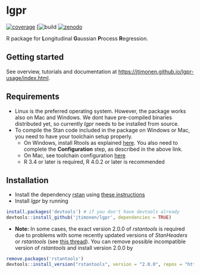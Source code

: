 # lgpr
[![coverage](https://codecov.io/gh/jtimonen/lgpr/branch/development/graph/badge.svg)](https://codecov.io/gh/jtimonen/lgpr)
[![build](https://travis-ci.org/jtimonen/lgpr.svg?branch=development)
[![zenodo](https://zenodo.org/badge/DOI/10.5281/zenodo.3632542.svg)](https://doi.org/10.5281/zenodo.3632542)

R package for **L**ongitudinal **G**aussian **P**rocess **R**egression. 

## Getting started
See overview, tutorials and documentation at https://jtimonen.github.io/lgpr-usage/index.html. 

## Requirements

* Linux is the preferred operating system. However, the package works also on
  Mac and Windows. We dont have pre-compiled binaries distributed yet, so 
  currently *lgpr* needs to be installed from source. 
* To compile the Stan code included in the package on Windows or Mac, you need
  to have your toolchain setup properly. 
  -  On Windows, install Rtools as explained [here](https://github.com/stan-dev/rstan/wiki/Installing-RStan-from-source-on-Windows#configuration). You also need to complete the **Configuration** step, as described in the
  above link.
  - On Mac, see toolchain configuration [here](https://github.com/stan-dev/rstan/wiki/Installing-RStan-from-source-on-a-Mac")
  - R 3.4 or later is required, R 4.0.2 or later is recommended

## Installation
* Install the dependency [rstan](https://mc-stan.org/rstan/) using [these instructions](https://github.com/stan-dev/rstan/wiki/RStan-Getting-Started)
* Install *lgpr* by running
```r
install.packages('devtools') # if you don't have devtools already
devtools::install_github('jtimonen/lgpr', dependencies = TRUE)
```

* **Note:** In some cases, the exact version 2.0.0 of *rstantools* is required due
to problems with some recently updated versions of *StanHeaders* or *rstantools* (see [this thread](https://github.com/stan-dev/rstantools/issues/76)). You can remove possible incompatible version of *rstantools* and install version 2.0.0 by
```r
remove.packages('rstantools')
devtools::install_version("rstantools", version = "2.0.0", repos = "http://cran.us.r-project.org")
```
